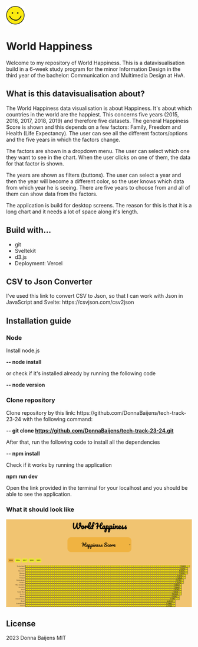 <img src='my-app/static/images/Smiley.svg' width=50px height=50px />

<h1>World Happiness</h1> 

<p>
Welcome to my repository of World Happiness. This is a datavisualisation build in a 6-week study program for the minor Information Design in the third year of the bachelor: Communication and Multimedia Design at HvA.</p>

<h2>What is this datavisualisation about?</h2>

<p> 
The World Happiness data visualisation is about Happiness. It's about which countries in the world are the happiest. This concerns five years (2015, 2016, 2017, 2018, 2019) and therefore five datasets. The general Happiness Score is shown and this depends on a few factors: Family, Freedom and Health (Life Expectancy). The user can see all the different factors/options and the five years in which the factors change. 
</p>

<p>
The factors are shown in a dropdown menu. The user can select which one they want to see in the chart. When the user clicks on one of them, the data for that factor is shown. 
</p>

<p>
The years are shown as filters (buttons). The user can select a year and then the year will become a different color, so the user knows which data from which year he is seeing. There are five years to choose from and all of them can show data from the factors. 
</p>

<p>
The application is build for desktop screens. The reason for this is that it is a long chart and it needs a lot of space along it's length.
</p>

<h2>Build with...</h2>

<ul>
    <li>git</li>
    <li>Sveltekit</li>
    <li>d3.js</li>
    <li>Deployment: Vercel</li>
</ul>

<h2>CSV to Json Converter</h2>

<p>
I've used this link to convert CSV to Json, so that I can work with Json in JavaScript and Svelte: https://csvjson.com/csv2json
</p>

<h2>Installation guide</h2>

<h3>Node</h3>

<p>Install node.js</p>

<b>-- node install</b>

<p>or check if it's installed already by running the following code</p>

<b>-- node version</b>

<h3>Clone repository</h3>

<p>Clone repository by this link: https://github.com/DonnaBaijens/tech-track-23-24 with the following command:</p>

<b>-- git clone https://github.com/DonnaBaijens/tech-track-23-24.git </b>

<p>After that, run the following code to install all the dependencies</p>

<b>-- npm install</b>

<p>Check if it works by running the application</p>

<b>npm run dev</b>

<p>Open the link provided in the terminal for your localhost and you should be able to see the application.</p>

<h3>What it should look like</h3>

![WorldHappiness](image.png)


<h2>License</h2>

<p>2023 Donna Baijens MIT</p>
